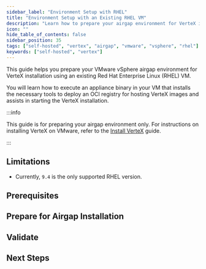 ```yaml
---
sidebar_label: "Environment Setup with RHEL"
title: "Environment Setup with an Existing RHEL VM"
description: "Learn how to prepare your airgap environment for VerteX installation using an existing RHEL VM"
icon: ""
hide_table_of_contents: false
sidebar_position: 35
tags: ["self-hosted", "vertex", "airgap", "vmware", "vsphere", "rhel"]
keywords: ["self-hosted", "vertex"]
---
```


This guide helps you prepare your VMware vSphere airgap environment for VerteX installation using an existing Red Hat
Enterprise Linux (RHEL) VM.

You will learn how to execute an appliance binary in your VM that installs the necessary tools to deploy an OCI registry
for hosting VerteX images and assists in starting the VerteX installation.

:::info

This guide is for preparing your airgap environment only. For instructions on installing VerteX on VMware, refer to the
[Install VerteX](../install.md) guide.

:::

## Limitations

- Currently, `9.4` is the only supported RHEL version.

## Prerequisites

<PartialsComponent category="self-hosted" name="setup-prereqs" edition="VerteX" />

## Prepare for Airgap Installation

<PartialsComponent category="self-hosted" name="setup-steps" edition="VerteX" />

## Validate

<PartialsComponent category="self-hosted" name="setup-validate" edition="VerteX" />

## Next Steps

<PartialsComponent category="self-hosted" name="setup-next-steps" edition="VerteX" />
